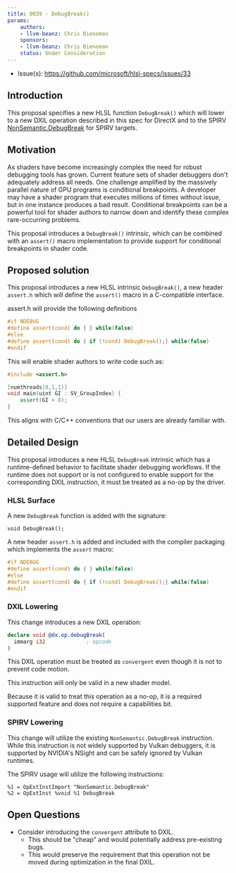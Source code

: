 ```yaml
---
title: 0039 - DebugBreak()
params:
    authors:
    - llvm-beanz: Chris Bieneman
    sponsors:
    - llvm-beanz: Chris Bieneman
    status: Under Consideration
---
```



 
* Issue(s): https://github.com/microsoft/hlsl-specs/issues/33

## Introduction

This proposal specifies a new HLSL function `DebugBreak()` which will lower to a
new DXIL operation described in this spec for DirectX and to the SPIRV
[NonSemantic.DebugBreak](https://github.khronos.org/SPIRV-Registry/nonsemantic/NonSemantic.DebugBreak.html)
for SPIRV targets.

## Motivation

As shaders have become increasingly complex the need for robust debugging tools
has grown. Current feature sets of shader debuggers don't adequately address all
needs. One challenge amplified by the massively parallel nature of GPU programs
is conditional breakpoints. A developer may have a shader program that executes
millions of times without issue, but in one instance produces a bad result.
Conditional breakpoints can be a powerful tool for shader authors to narrow down
and identify these complex rare-occurring problems.

This proposal introduces a `DebugBreak()` intrinsic, which can be combined with
an `assert()` macro implementation to provide support for conditional
breakpoints in shader code.

## Proposed solution

This proposal introduces a new HLSL intrinsic `DebugBreak()`, a new header
`assert.h` which will define the `assert()` macro in a C-compatible interface.

assert.h will provide the following definitions
```c
#if NDEBUG
#define assert(cond) do { } while(false)
#else
#define assert(cond) do { if (!cond) DebugBreak();} while(false)
#endif
```

This will enable shader authors to write code such as:

```c++
#include <assert.h>

[numthreads(8,1,1)]
void main(uint GI : SV_GroupIndex) {
    assert(GI < 8);
}
```

This aligns with C/C++ conventions that our users are already familiar with.

## Detailed Design

This proposal introduces a new HLSL `DebugBreak` intrinsic which has a
runtime-defined behavior to facilitate shader debugging workflows. If the
runtime does not support or is not configured to enable support for the
corresponding DXIL instruction, it must be treated as a no-op by the driver.

### HLSL Surface

A new `DebugBreak` function is added with the signature:

```
void DebugBreak();
```

A new header `assert.h` is added and included with the compiler packaging which
implements the `assert` macro:

```c
#if NDEBUG
#define assert(cond) do { } while(false)
#else
#define assert(cond) do { if (!cond) DebugBreak();} while(false)
#endif
```

### DXIL Lowering

This change introduces a new DXIL operation:


``` llvm
declare void @dx.op.debugBreak(
  immarg i32             ; opcode
)
```

This DXIL operation must be treated as `convergent` even though it is not to
prevent code motion.

This instruction will only be valid in a new shader model.

Because it is valid to treat this operation as a no-op, it is a required
supported feature and does not require a capabilities bit.

### SPIRV Lowering

This change will utilize the existing `NonSemantic.DebugBreak` instruction.
While this instruction is not widely supported by Vulkan debuggers, it is
supported by NVIDIA's NSight and can be safely ignored by Vulkan runtimes.

The SPIRV usage will utilize the following instructions:

```
%1 = OpExtInstImport "NonSemantic.DebugBreak"
%2 = OpExtInst %void %1 DebugBreak
```

## Open Questions

* Consider introducing the `convergent` attribute to DXIL.
  * This should be "cheap" and would potentially address pre-existing bugs.
  * This would preserve the requirement that this operation not be moved during
    optimization in the final DXIL.

